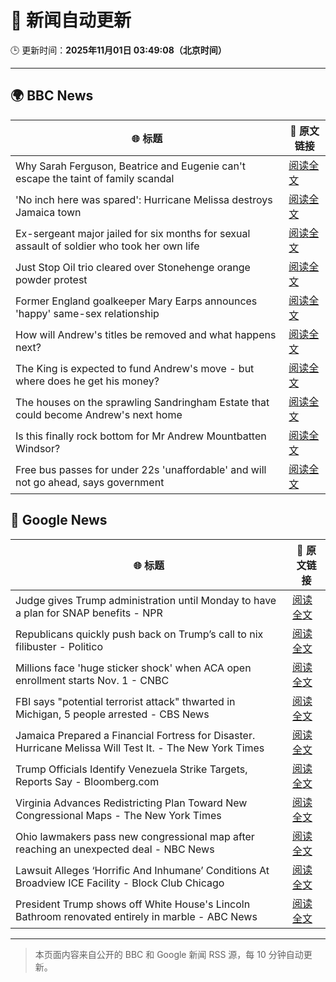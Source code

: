 # 🧠 新闻自动更新

🕒 更新时间：**2025年11月01日 03:49:08（北京时间）**

---

## 🌍 BBC News

| 🌐 标题 | 🔗 原文链接 |
|--------|-------------|
| Why Sarah Ferguson, Beatrice and Eugenie can't escape the taint of family scandal | [阅读全文](https://www.bbc.com/news/articles/cy8vrzpgxnro?at_medium=RSS&at_campaign=rss) |
| 'No inch here was spared': Hurricane Melissa destroys Jamaica town | [阅读全文](https://www.bbc.com/news/videos/ce3xxzg09gro?at_medium=RSS&at_campaign=rss) |
| Ex-sergeant major jailed for six months for sexual assault of soldier who took her own life | [阅读全文](https://www.bbc.com/news/articles/cvgd1zk5nrgo?at_medium=RSS&at_campaign=rss) |
| Just Stop Oil trio cleared over Stonehenge orange powder protest | [阅读全文](https://www.bbc.com/news/articles/cjekdqj7529o?at_medium=RSS&at_campaign=rss) |
| Former England goalkeeper Mary Earps announces 'happy' same-sex relationship | [阅读全文](https://www.bbc.com/news/articles/c620lyx5p17o?at_medium=RSS&at_campaign=rss) |
| How will Andrew's titles be removed and what happens next? | [阅读全文](https://www.bbc.com/news/articles/c5ylk9r336zo?at_medium=RSS&at_campaign=rss) |
| The King is expected to fund Andrew's move - but where does he get his money? | [阅读全文](https://www.bbc.com/news/articles/cwy5lzq94gqo?at_medium=RSS&at_campaign=rss) |
| The houses on the sprawling Sandringham Estate that could become Andrew's next home | [阅读全文](https://www.bbc.com/news/articles/c201zvrpvw9o?at_medium=RSS&at_campaign=rss) |
| Is this finally rock bottom for Mr Andrew Mountbatten Windsor? | [阅读全文](https://www.bbc.com/news/articles/c62elnjnqqxo?at_medium=RSS&at_campaign=rss) |
| Free bus passes for under 22s 'unaffordable' and will not go ahead, says government | [阅读全文](https://www.bbc.com/news/articles/ce9drlgenjno?at_medium=RSS&at_campaign=rss) |

## 📰 Google News

| 🌐 标题 | 🔗 原文链接 |
|--------|-------------|
| Judge gives Trump administration until Monday to have a plan for SNAP benefits - NPR | [阅读全文](https://news.google.com/rss/articles/CBMioAFBVV95cUxNUTJsV0hiVF9VSHRlVTBiZ3JGYU9uVjQ1RWxLbjZGa2hWal9hUWxyY1Z4LW54UzExQU1QR2FDWmt5cFNRN2Vic1Z6dk1yNnJydGtLSGhENXI1TDhDeGs4d1pHUTI3UGRwODVVNFkwVEUwU2h4RklhbGRWdlZxLWNtN3FDbGtHTGd4RGxyWnBZcUZYV1NJUEtEUVZXUlJmcWNj?oc=5) |
| Republicans quickly push back on Trump’s call to nix filibuster - Politico | [阅读全文](https://news.google.com/rss/articles/CBMikAFBVV95cUxQNWRRRjZxdmVMOXpZR0U5Mk43T04tQ0lQNzJrdFMwemhpLThKTDVnNXhONFkyS29UaFVZdlRGV242UFNSUnhybnZtNGNuVUVHQzV3YUVfY2ROekRVVWl0OGZCdGEyZFBuckxtb0s1TUx0RjNnUTg2RktBV3VvbXIwM3lJMGVFVkd6Z0phS2xxT2I?oc=5) |
| Millions face 'huge sticker shock' when ACA open enrollment starts Nov. 1 - CNBC | [阅读全文](https://news.google.com/rss/articles/CBMiigFBVV95cUxPRllydE04UHB0QmN4Vk5KOGhobThCQmJLQk0zMnJGeHR2czhoZGEzQ3Y1TnpfNmFibUI3UHRCRDZCckJ5MnNrclc1SjFXVzYzdnNobllFMzhKYmVNVHFUSWdLeVdpVjdKOGtuQUhxSThFSVM4V1Z0WXViZVEwcGpxdFVsUzN6d3p4VGfSAY8BQVVfeXFMT25feEtpcmpxcXZsZE1LcEdpTEQtRVJINFNjejJuY2R5QTljdXBGV2tXZHN4cTdNWHQzNzUtbFRMc1BtSjllYlY1OVZ5eWdTQkgySlFDUHM0MEpxZm9tbmRJTElTZGJJejlxQkdsM1pEQ3VTQ2NQenFYcHlzX2RscThRVk43ckY5NDBjbzRJRFU?oc=5) |
| FBI says "potential terrorist attack" thwarted in Michigan, 5 people arrested - CBS News | [阅读全文](https://news.google.com/rss/articles/CBMipgFBVV95cUxQRnBIaUY4SFBqc280TzhTX19zSkxrTHpETkF4RnF1RjQyWGNOOWVJVGFYQzVYTnBJWEo3TTQzUE8xVFFza2MxZk51dmJwdy1oc09fMlBHWF8zSTE3QldyenZUSUtXRmMyZF9pWnJvZFNCS01UT3dwblhZTVMzbzNUUE9rdXJTZ2ktYUZFZzNqS3BUazRRTS1HWFlBMFhRRTV3YXBKSXp30gGrAUFVX3lxTE1saFl5dW9nNUJtM0RoR2N3dmo2bHlkWmhVUXJwc0dvLWVZUlgxUjBhUEMtd05LaUExUmhjZnp5alNsNGdxR0p1S1FEQmg0NVFYa2QyWjZFeDF5dkdtUTd2bUdZWXA3ZHZkcTloWTVjd2REY3RuZGJkTTFnX1NzQk95TjFBZXh5b2F2eGdscFBYd0FmbFJUdG9EcXJ3dFo5bXYzaDIwa0pHbEFnSQ?oc=5) |
| Jamaica Prepared a Financial Fortress for Disaster. Hurricane Melissa Will Test It. - The New York Times | [阅读全文](https://news.google.com/rss/articles/CBMisAFBVV95cUxQUDRZR0tyTFE5cm1jTGU4SjJrT0FpYnFLNkJ4cXl1a1RXcXdDTVRiQmdGQjV0SS1YazVTbjFuZEY3WHhiRWZUZS14MUg5YjNXYkxXTDk4NWxkOGEzdHhGdWlVVmhtelRkZ1BUVzlOcUJ6ZlpYbzZ2R185Wmc4YWtIdTFmRnk3U1VJSjl0UUFuVEt2aDYyN18waXhST1FFSDg1dEpJbGJ2NmVuTGc4dm5QQQ?oc=5) |
| Trump Officials Identify Venezuela Strike Targets, Reports Say - Bloomberg.com | [阅读全文](https://news.google.com/rss/articles/CBMisgFBVV95cUxNb0lWS0tFa2dJalpqaVBubHNFMFJGNVIzVFRjZUJ3eWZpMU52YkNzaFlfSDF2OWpVVVZxcFZPS3ZyenV5d3B6WXlhSXREM3ZrQ1lFQzd6M3EzaFZZUlpIMFQwdk9aa3VwVWtsTDhqNWR5MFJQWk9ZQmU2Vm56UGcxelA5N3hDVjlzZDQ1MGh4d3h3ekczcEdqd1RzNkRmT2g3STVldHd0QTgzM1psVUdLTFNn?oc=5) |
| Virginia Advances Redistricting Plan Toward New Congressional Maps - The New York Times | [阅读全文](https://news.google.com/rss/articles/CBMic0FVX3lxTE05elJNV0JUR2NYdzV3RVQyN3NFNGpzNzFlWDhUSFY2SlV4dXlmVnRuSUptLWpHT21XMjJYLVB6RDdxbjgxRlFCZlZGcGlWZnlyRTZYV2VHRlBIQVpMTzd6ekJFZ0RkLWhhVXVBaG4zS2s2Nmc?oc=5) |
| Ohio lawmakers pass new congressional map after reaching an unexpected deal - NBC News | [阅读全文](https://news.google.com/rss/articles/CBMiqgFBVV95cUxQVnZLMzJxS0c2RmhwTWdjYzY4MER2SWVvejI4MlJIMko3OG50N3hhNWZKY0Q2SGN1cUhlZUI0a1NONkxyaUNoeEhmcDZlOE1BTFlaT29qSWtjU0ZXMlludUJjQzlJNGRtRHBPSnVxckZBRUJJQzVodGg5UEZGT1prdTRPMGRNbnVUMXNkV0phQ3ZTcExkRE5uWUZqdC1mVHI0b2V5M1RVbzk2d9IBVkFVX3lxTFBPWkZZd2pMSndqUWt1bGZTOXRnVnFxNWUtYXFOS1l1MGRoME5rZDNVRGVrUWhXdDk0VGU4NUJpdWl1VkU5a1o3bTBEYzQ1c2FsQmFDdWlR?oc=5) |
| Lawsuit Alleges ‘Horrific And Inhumane’ Conditions At Broadview ICE Facility - Block Club Chicago | [阅读全文](https://news.google.com/rss/articles/CBMitgFBVV95cUxOMW5RUXVfZnBlbnJaXzNibnIyUUgwekFSNVN2Tlc2NzFEWFltYnhJMVdsd0RfZWw5XzdVRExOenVYYTczbDVIaFZjSi1DeHZZd3FjcXVGU2YtYnFlNlI2azFTd1VCNFd5cTBPYUM5dzlPc2c5bU1rb1JBZUtoTlM0eDY1Tk5jQlRyYzMwbU13NE84UnM5WnhVNVp1TXc5QVhXekZnaElWX2x4aENxX1J2R0dRWnpjZw?oc=5) |
| President Trump shows off White House's Lincoln Bathroom renovated entirely in marble - ABC News | [阅读全文](https://news.google.com/rss/articles/CBMiqAFBVV95cUxOMHdzV01rYlJWTmRPSVRYdUJscGF2aWZwT2NnOE1INklzTldGdGE2emhXckRwTTdUSUF5WGtjUk5nb1JmMWVQV3haN01ETFFodUtnMG5CcXlNcnp6c1lZRUNGcHdsRjI4ZDgxLXdyT0VXOHVMUU1uWGVuaTEtX1lKNVAyTS1XMmF1cjJnTWFCV2VrUHQ2bzJCcUxPRjlweWkxLVpWa1lZV3XSAa4BQVVfeXFMUHNKNWl5d0hYQWRoQ1lWNS1COGhqTmZwSTFwelRNREw5c0lUQkhrLXl4cGE1Y3huczdncC14YUFjTXZnenZCWlE0UFV3Mm0yeDBDb2JHN25vVTRnc3plSEV2MUlRbVY5WjhybWgzXy1iM1RGZVMtUnlJeHJ5M0YtdGJsaWdIeG5vTG1NT2RWMVRPWHEtZUY3bHNxaUZ3R3hLNWQ4cU5uMk5FUnFPNWlB?oc=5) |

---
> 本页面内容来自公开的 BBC 和 Google 新闻 RSS 源，每 10 分钟自动更新。